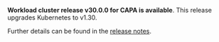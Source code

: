 **Workload cluster release v30.0.0 for CAPA is available**. This release upgrades Kubernetes to v1.30.

Further details can be found in the [release notes](https://docs.giantswarm.io/changes/workload-cluster-releases-capa/releases/aws-30.0.0).
